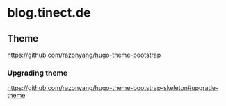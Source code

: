 # blog.tinect.de

## Theme
https://github.com/razonyang/hugo-theme-bootstrap

### Upgrading theme
https://github.com/razonyang/hugo-theme-bootstrap-skeleton#upgrade-theme